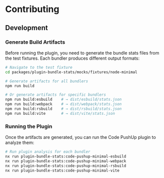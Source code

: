 # Contributing

## Development

### Generate Build Artifacts

Before running the plugin, you need to generate the bundle stats files from the test fixtures. Each bundler produces different output formats:

```bash
# Navigate to the test fixture
cd packages/plugin-bundle-stats/mocks/fixtures/node-minimal

# Generate artifacts for all bundlers
npm run build

# Or generate artifacts for specific bundlers
npm run build:esbuild    # → dist/esbuild/stats.json
npm run build:webpack    # → dist/webpack/stats.json
npm run build:rsbuild    # → dist/rsbuild/stats.json
npm run build:vite       # → dist/vite/stats.json
```

### Running the Plugin

Once the artifacts are generated, you can run the Code PushUp plugin to analyze them:

```bash
# Run plugin analysis for each bundler
nx run plugin-bundle-stats:code-pushup-minimal-esbuild
nx run plugin-bundle-stats:code-pushup-minimal-webpack
nx run plugin-bundle-stats:code-pushup-minimal-rsbuild
nx run plugin-bundle-stats:code-pushup-minimal-vite
```
